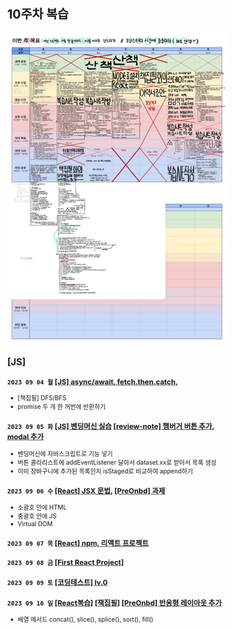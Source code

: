 # 10주차 복습
![img](../images/planner_10.png)
![img](../images/planner_10_2.png)

## [JS]
### `2023 09 04 월` [[JS] async/await, fetch.then.catch, ](https://github.com/sthgml/FES7/commit/385b40700fcedd73579595b3973cc2ec08297ddc)
- [책집필] DFS/BFS
- promise 두 개 한 꺼번에 반환하기

### `2023 09 05 화` [[JS] 벤딩머신 실습](https://github.com/sthgml/FES7/commit/3d5bed3bed215eebf2236e28f2f0923a35c04d06) [[review-note] 햄버거 버튼 추가, modal 추가](https://github.com/sthgml/FES7/commit/e77046f6853cbac116e5261ae8d0e568f98dc178)
- 벤딩머신에 자바스크립트로 기능 넣기
- 버튼 콜라리스트에 addEventListener 달아서 dataset.xx로 받아서 목록 생성
- 이미 장바구니에 추가된 목록인지 isStaged로 비교하여 append하기

### `2023 09 06 수` [[React] JSX 문법](https://github.com/sthgml/FES7/commit/9b41520125b4e4971da90966e807eab80994895b), [[PreOnbd] 과제](https://github.com/sthgml/FES7/commit/9b41520125b4e4971da90966e807eab80994895b)
- 소괄호 안에 HTML
- 중괄호 안에 JS
- Virtual DOM

### `2023 09 07 목` [[React] npm, 리액트 프로젝트](https://github.com/sthgml/FES7/commit/5271a789d23d9fa58a44b11be098c211f674a34f)


### `2023 09 08 금` [[First React Project]](https://github.com/sthgml/FES7/commit/108afb5970078593c201f032de593a82c973d0d8)

### `2023 09 09 토` [[코딩테스트] lv.0 ](https://github.com/kkang123/Programmers_Algorithm/commit/9c86389f077fcd196c683469174f9d8ab4b3295e)

### `2023 09 10 일` [[React복습]](https://github.com/sthgml/FES7/commit/30a2065fa3b982ee2ae51611bf5287298d9bfed5) [[책집필]](https://github.com/sthgml/FES7/commit/b858803b32c4f46d7e30027b8bdde2c47d76a4e9) [[PreOnbd] 반응형 레이아웃 추가](https://github.com/sthgml/FES7/commit/b858803b32c4f46d7e30027b8bdde2c47d76a4e9)
- 배열 메서드 concat(), slice(), splice(), sort(), fill()